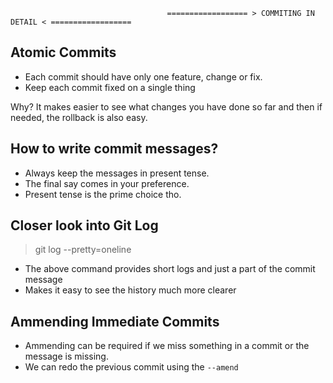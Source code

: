                                        ================== > COMMITING IN DETAIL < ==================

## Atomic Commits

- Each commit should have only one feature, change or fix.
- Keep each commit fixed on a single thing

Why?
It makes easier to see what changes you have done so far and then if needed, the rollback is also easy.

## How to write commit messages?

- Always keep the messages in present tense.
- The final say comes in your preference.
- Present tense is the prime choice tho.

## Closer look into Git Log

> git log --pretty=oneline

- The above command provides short logs and just a part of the commit message
- Makes it easy to see the history much more clearer

<!-- Just making some changes to reflect in the GUI part of the git -->

## Ammending Immediate Commits

- Ammending can be required if we miss something in a commit or the message is missing.
- We can redo the previous commit using the `--amend`
